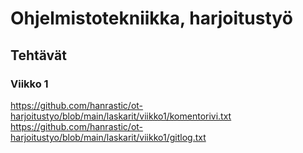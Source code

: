 # Ohjelmistotekniikka, harjoitustyö
## Tehtävät

### Viikko 1
https://github.com/hanrastic/ot-harjoitustyo/blob/main/laskarit/viikko1/komentorivi.txt
https://github.com/hanrastic/ot-harjoitustyo/blob/main/laskarit/viikko1/gitlog.txt






